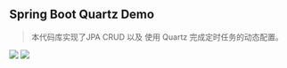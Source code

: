 ## Spring Boot Quartz Demo

 > 本代码库实现了JPA CRUD 以及 使用 Quartz 完成定时任务的动态配置。

[![](https://img.shields.io/badge/SpringBoot-2.1.1.RELEASE-brightgreen.svg)](https://spring.io/projects/spring-boot)
[![](https://img.shields.io/badge/RabbitMQ-2.2.1-brightgreen.svg)](https://www.rabbitmq.com)